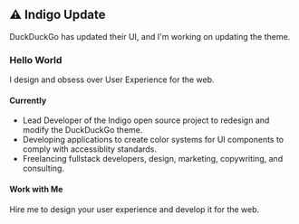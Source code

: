 ## ⚠️ Indigo Update
DuckDuckGo has updated their UI, and I'm working on updating the theme. 

### Hello World
I design and obsess over User Experience for the web. 

#### Currently
- Lead Developer of the Indigo open source project to redesign and modify the DuckDuckGo theme. 
- Developing applications to create color systems for UI components to comply with accessiblity standards. 
- Freelancing fullstack developers, design, marketing, copywriting, and consulting. 

<!-- #### Notable Projects
- Software Engineer developing Certification Tools for embedded systems on marine vessel using the NMEA 2000 protocol.
- Business-to-Business ecommerce vertical development.  -->

#### Work with Me
Hire me to design your user experience and develop it for the web.

<!-- ORIGINAL MESSAGE GENERATED BY GITHUB -->
<!-- ### Hi there 👋 -->

<!--
**cscottyb/cscottyb** is a ✨ _special_ ✨ repository because its `README.md` (this file) appears on your GitHub profile.

Here are some ideas to get you started:

- 🔭 I’m currently working on ...
- 🌱 I’m currently learning ...
- 👯 I’m looking to collaborate on ...
- 🤔 I’m looking for help with ...
- 💬 Ask me about ...
- 📫 How to reach me: ...
- 😄 Pronouns: ...
- ⚡ Fun fact: ...
-->

